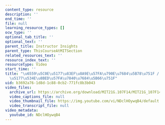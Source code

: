 ```yaml
---
content_type: resource
description: ''
end_time: ''
file: null
learning_resource_types: []
ocw_type: ''
optional_tab_title: ''
optional_text: ''
parent_title: Instructor Insights
parent_type: ThisCourseAtMITSection
related_resources_text: ''
resource_index_text: ''
resourcetype: Video
start_time: ''
title: "\u6559\u5C0E\u5177\u83EF\u8A9E\u57FA\u790E\u7684\u5B78\u751F / \u6559\u5BFC\
  \u5177\u534E\u8BED\u57FA\u7840\u7684\u5B66\u751F"
uid: b3692a76-1d8d-1c88-0cb2-771fc8b3b043
video_files:
  archive_url: https://archive.org/download/MIT21G.107F14/MIT21G_107F14_Streamlined-zh-hans-cmn_300k.mp4
  video_captions_file: null
  video_thumbnail_file: https://img.youtube.com/vi/NDclHOywqB4/default.jpg
  video_transcript_file: null
video_metadata:
  youtube_id: NDclHOywqB4
---
```

